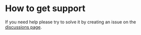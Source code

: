 # How to get support

If you need help please try to solve it by creating an issue on the [discussions page](https://github.com/D3strukt0r/arepazo/discussions).
